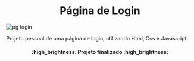 <h1 align="center">Página de Login</h1>

![pg login](https://user-images.githubusercontent.com/108768855/186737402-f04058fb-7f63-4906-a173-e77761004ee8.png)



Projeto pessoal de uma página de login, utilizando Html, Css e Javascript.


<h4 align="center"> 
    :high_brightness:  Projeto finalizado  :high_brightness:
</h4>

